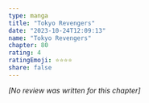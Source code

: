 ```yaml
---
type: manga
title: "Tokyo Revengers"
date: "2023-10-24T12:09:13"
name: "Tokyo Revengers"
chapter: 80
rating: 4
ratingEmoji: ⭐️⭐️⭐️⭐️
share: false
---
```


_[No review was written for this chapter]_
